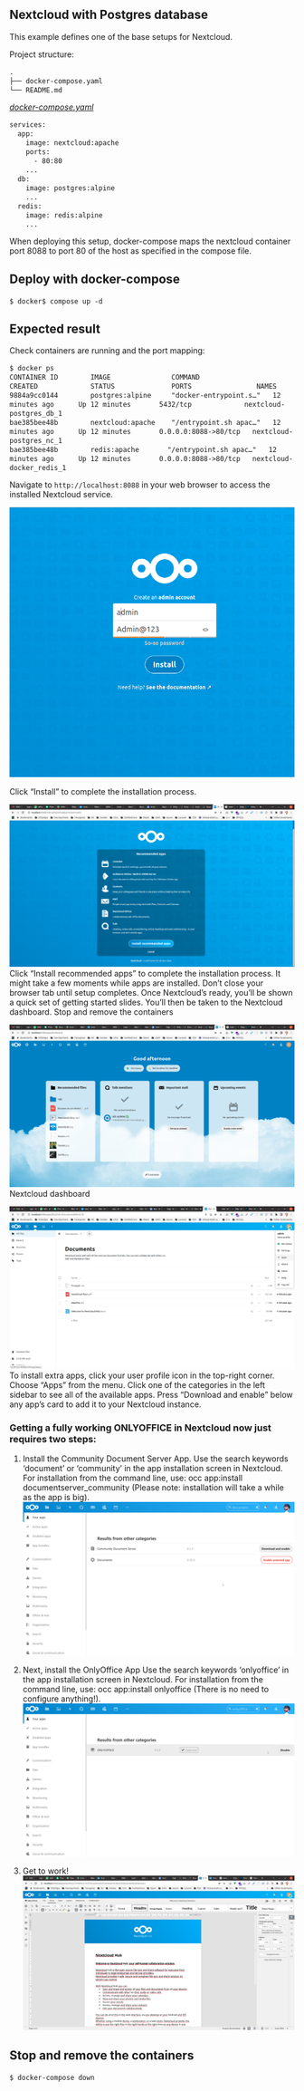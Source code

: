 ## Nextcloud with Postgres database
This example defines one of the base setups for Nextcloud.

Project structure:
```
.
├── docker-compose.yaml
└── README.md
```

[_docker-compose.yaml_](docker-compose.yaml)
```
services:
  app:
    image: nextcloud:apache
    ports:
      - 80:80
    ...
  db:
    image: postgres:alpine
    ...
  redis:
    image: redis:alpine
    ...
```

When deploying this setup, docker-compose maps the nextcloud container port 8088 to
port 80 of the host as specified in the compose file.

## Deploy with docker-compose

```
$ docker$ compose up -d
```


## Expected result

Check containers are running and the port mapping:
```
$ docker ps
CONTAINER ID        IMAGE               COMMAND                  CREATED             STATUS              PORTS                NAMES
9884a9cc0144        postgres:alpine     "docker-entrypoint.s…"   12 minutes ago      Up 12 minutes       5432/tcp             nextcloud-postgres_db_1
bae385bee48b        nextcloud:apache    "/entrypoint.sh apac…"   12 minutes ago      Up 12 minutes       0.0.0.0:8088->80/tcp   nextcloud-postgres_nc_1
bae385bee48b        redis:apache       "/entrypoint.sh apac…"   12 minutes ago      Up 12 minutes       0.0.0.0:8088->80/tcp   nextcloud-docker_redis_1
```

Navigate to `http://localhost:8088` in your web browser to access the installed
Nextcloud service.

![page](1_Create_admin_account.png)

Click “Install” to complete the installation process.

![page](2_Install_Recommended_App.png)
Click “Install recommended apps” to complete the installation process. It might take a few moments while apps are installed. Don’t close your browser tab until setup completes. Once Nextcloud’s ready, you’ll be shown a quick set of getting started slides. You’ll then be taken to the Nextcloud dashboard.
Stop and remove the containers

![page](3_NextCloud_Dashboard.png)
Nextcloud dashboard

![page](4_Click_on_plus_app.png)
To install extra apps, click your user profile icon in the top-right corner. Choose “Apps” from the menu. Click one of the categories in the left sidebar to see all of the available apps. Press “Download and enable” below any app’s card to add it to your Nextcloud instance.

### Getting a fully working ONLYOFFICE in Nextcloud now just requires two steps:

1. Install the Community Document Server App. Use the search keywords ‘document’ or ‘community’ in the app installation screen in Nextcloud. For installation from the command line, use: occ app:install documentserver_community (Please note: installation will take a while as the app is big).
![page](5_installing-the-community-document-server.png)

2. Next, install the OnlyOffice App Use the search keywords ‘onlyoffice’ in the app installation screen in Nextcloud. For installation from the command line, use: occ app:install onlyoffice (There is no need to configure anything!).
![page](6_installing-the-ONLYOFFICE-integration-app.png)

3. Get to work!
![page](7_Onlyoffice-working.png)

## Stop and remove the containers
```
$ docker-compose down

